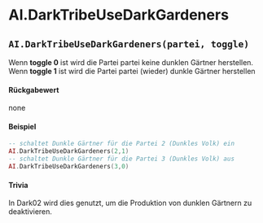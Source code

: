 # AI.DarkTribeUseDarkGardeners

## `AI.DarkTribeUseDarkGardeners(partei, toggle)`

Wenn **toggle 0** ist wird die Partei partei keine dunklen Gärtner herstellen. Wenn **toggle 1** ist wird die Partei partei (wieder) dunkle Gärtner herstellen

#### Rückgabewert

none

#### Beispiel

```lua
-- schaltet Dunkle Gärtner für die Partei 2 (Dunkles Volk) ein
AI.DarkTribeUseDarkGardeners(2,1)
-- schaltet Dunkle Gärtner für die Partei 3 (Dunkles Volk) aus
AI.DarkTribeUseDarkGardeners(3,0)
```

#### Trivia

In Dark02 wird dies genutzt, um die Produktion von dunklen Gärtnern zu deaktivieren.
